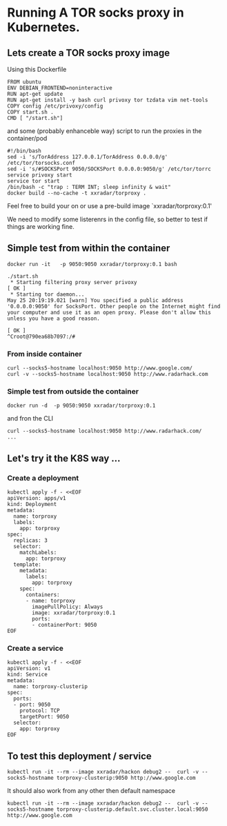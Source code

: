 # Running A TOR socks proxy in Kubernetes.

## Lets create a TOR socks proxy image
Using this Dockerfile
```
FROM ubuntu
ENV DEBIAN_FRONTEND=noninteractive
RUN apt-get update
RUN apt-get install -y bash curl privoxy tor tzdata vim net-tools
COPY config /etc/privoxy/config
COPY start.sh .
CMD [ "/start.sh"]
```
and some (probably enhanceble way) script to run the proxies in the container/pod
```
#!/bin/bash
sed -i 's/TorAddress 127.0.0.1/TorAddress 0.0.0.0/g' /etc/tor/torsocks.conf
sed -i 's/#SOCKSPort 9050/SOCKSPort 0.0.0.0:9050/g' /etc/tor/torrc
service privoxy start
service tor start
/bin/bash -c "trap : TERM INT; sleep infinity & wait"
docker build --no-cache -t xxradar/torproxy .    
```
Feel free to build your on or use a pre-build image `xxradar/torproxy:0.1'

We need to modify some listerenrs in the config file, so better to test if things are working fine.

## Simple test from within the container
```
docker run -it   -p 9050:9050 xxradar/torproxy:0.1 bash

./start.sh
 * Starting filtering proxy server privoxy                                                                                                                                                           [ OK ]
 * Starting tor daemon...                                                                                                                                                                                   May 25 20:19:19.021 [warn] You specified a public address '0.0.0.0:9050' for SocksPort. Other people on the Internet might find your computer and use it as an open proxy. Please don't allow this unless you have a good reason.
                                                                                                                                                                                                     [ OK ]
^Croot@790ea68b7097:/#
```
### From inside container
```
curl --socks5-hostname localhost:9050 http://www.google.com/
curl -v --socks5-hostname localhost:9050 http://www.radarhack.com
```

### Simple test from outside the container
```
docker run -d  -p 9050:9050 xxradar/torproxy:0.1
```
and fron the CLI
```
curl --socks5-hostname localhost:9050 http://www.radarhack.com/
...
```
## Let's try it the K8S way ...
### Create a deployment
```
kubectl apply -f - <<EOF
apiVersion: apps/v1
kind: Deployment
metadata:
  name: torproxy
  labels:
    app: torproxy
spec:
  replicas: 3
  selector:
    matchLabels:
      app: torproxy
  template:
    metadata:
      labels:
        app: torproxy
    spec:
      containers:
      - name: torproxy
        imagePullPolicy: Always
        image: xxradar/torproxy:0.1
        ports:
        - containerPort: 9050
EOF
```

### Create a service
```
kubectl apply -f - <<EOF
apiVersion: v1
kind: Service
metadata:
  name: torproxy-clusterip
spec:
  ports:
  - port: 9050
    protocol: TCP
    targetPort: 9050
  selector:
    app: torproxy
EOF
```
## To test this deployment / service 
```
kubectl run -it --rm --image xxradar/hackon debug2 --  curl -v --socks5-hostname torproxy-clusterip:9050 http://www.google.com
```
It should also work from any other then default namespace
```
kubectl run -it --rm --image xxradar/hackon debug2 --  curl -v --socks5-hostname torproxy-clusterip.default.svc.cluster.local:9050 http://www.google.com
```
